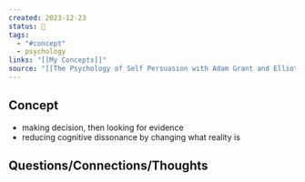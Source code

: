 ```yaml
---
created: 2023-12-23
status: 🔴
tags:
  - "#concept"
  - psychology
links: "[[My Concepts]]"
source: "[[The Psychology of Self Persuasion with Adam Grant and Elliot Aronson - Rethinking Podcast]]"
---
```

## Concept
- making decision, then looking for evidence
- reducing cognitive dissonance by changing what reality is
## Questions/Connections/Thoughts